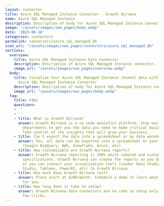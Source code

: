 ```yaml
---
layout: connector
title: Azure SQL Managed Instance Connector - Growth Nirvana
name: Azure SQL Managed Instance
description: Description of body for Azure SQL Managed Instance connector.
image: "/assets/images/seo_pages/body.webp"
date: '2023-08-18'
categories: connectors
permalink: connectors/azure_sql_managed_db
icon_url: "/assets/images/seo_pages/connectors/azure_sql_managed_db"
sections:
  overview:
    title: Azure SQL Managed Instance Data Connector
    description: Description of Azure SQL Managed Instance connector.
    image_url: "/assets/images/seo_pages/overview.webp"
  body:
    title: Visualize Your Azure SQL Managed Instance channel data with Growth Nirvana's
      Azure SQL Managed Instance Connector
    description: Description of body for Azure SQL Managed Instance connector.
    image_url: "/assets/images/seo_pages/body.webp"
  faq:
    title: FAQs
    questions:
    - ''
    - ''
    - title: What is Growth Nirvana?
      answer: Growth Nirvana is a no code analytics platform. Stop waiting for other
        departments to get you the data you need to make critical business decisions.
        Take control of the insights that will grow your business.
    - title: Can I export the data into a spreadsheet or my data warehouse?
      answer: Yes, all data can be exported into a spreadsheet or your data warehouse
        (Google BigQuery, AWS, Snowflake, Azure, etc)
    - title: How customizable are Growth Nirvana reports?
      answer: Growth Nirvana reporting is 100% white labeled and customized to your
        specifications. Growth Nirvana can create the reports so you don’t have to
        or you can connect your visualization tools (Looker Data Studio/Google Data
        Studio, Tableau, PowerBI, etc) to Growth Nirvana.
    - title: How much does Growth Nirvana cost?
      answer: Plans start at $200/month. Schedule a demo to learn what plan is best
        for you.
    - title: How long does it take to setup?
      answer: Growth Nirvana data connectors are no code so setup only requires a
        few clicks.
---
```

